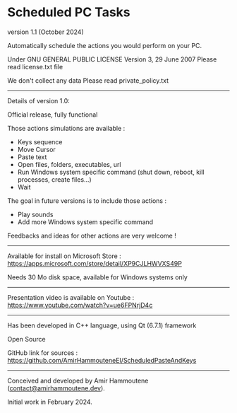 # Scheduled PC Tasks

version 1.1 (October 2024)

Automatically schedule the actions you would perform on your PC.


Under GNU GENERAL PUBLIC LICENSE Version 3, 29 June 2007
Please read license.txt file

We don't collect any data
Please read private_policy.txt

----------
Details of version 1.0:

Official release, fully functional

Those actions simulations are available :

   - Keys sequence
   - Move Cursor
   - Paste text
   - Open files, folders, executables, url
   - Run Windows system specific command (shut down, reboot, kill processes, create files...)
   - Wait
   
The goal in future versions is to include those actions :

   - Play sounds
   - Add more Windows system specific command

Feedbacks and ideas for other actions are very welcome !

----------
Available for install on Microsoft Store : 
https://apps.microsoft.com/store/detail/XP9CJLHWVXS49P

Needs 30 Mo disk space, available for Windows systems only
   
----------
Presentation video is available on Youtube :
https://www.youtube.com/watch?v=ue6FPNrjD4c

----------
Has been developed in C++ language, using Qt (6.7.1) framework 

Open Source

GitHub link for sources : https://github.com/AmirHammouteneEI/ScheduledPasteAndKeys

----------
Conceived and developed by Amir Hammoutene (contact@amirhammoutene.dev). 

Initial work in February 2024.
